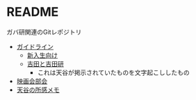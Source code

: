 # README

ガバ研関連のGitレポジトリ

* [ガイドライン](./guideline.md)
  * [新入生向け](./newcomer.md)
  * [吉田と吉田研](./YoshidaLab.md)
    * これは天谷が掲示されていたものを文字起こししたもの
* [映画会部会](./movie.md)
* [天谷の所感メモ](./feelingByAmaya.md)
